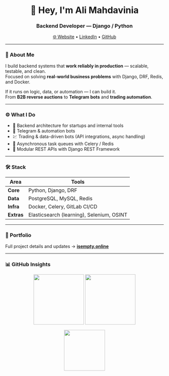 <h1 align="center">👋 Hey, I'm Ali Mahdavinia</h1>
<h3 align="center">Backend Developer — Django / Python</h3>

<p align="center">
  <a href="https://www.isempty.online">🌐 Website</a> •
  <a href="https://linkedin.com/in/mahdaviniaali">LinkedIn</a> •
  <a href="https://github.com/mahdaviniaali">GitHub</a>
</p>

---

### 🧠 About Me
I build backend systems that **work reliably in production** — scalable, testable, and clean.  
Focused on solving **real-world business problems** with Django, DRF, Redis, and Docker.  

If it runs on logic, data, or automation — I can build it.  
From **B2B reverse auctions** to **Telegram bots** and **trading automation**.

---

### ⚙️ What I Do
- 🧩 Backend architecture for startups and internal tools  
- 🤖 Telegram & automation bots  
- 💹 Trading & data-driven bots (API integrations, async handling)  
- 🚀 Asynchronous task queues with Celery / Redis  
- 🧱 Modular REST APIs with Django REST Framework  

---

### 🛠️ Stack
| Area | Tools |
|------|--------|
| **Core** | Python, Django, DRF |
| **Data** | PostgreSQL, MySQL, Redis |
| **Infra** | Docker, Celery, GitLab CI/CD |
| **Extras** | Elasticsearch (learning), Selenium, OSINT |

---

### 🔗 Portfolio
Full project details and updates → [**isempty.online**](https://www.isempty.online)

---

### 📊 GitHub Insights
<p align="center">
  <img src="https://github-readme-stats.vercel.app/api?username=mahdaviniaali&show_icons=true&theme=radical&hide_border=true&card_width=400" height="160"/>
  <img src="https://github-readme-streak-stats.herokuapp.com/?user=mahdaviniaali&theme=radical&hide_border=true" height="160"/>
</p>

<p align="center">
  <img src="https://github-readme-stats.vercel.app/api/top-langs/?username=mahdaviniaali&layout=compact&theme=radical&hide_border=true" height="130"/>
</p>
